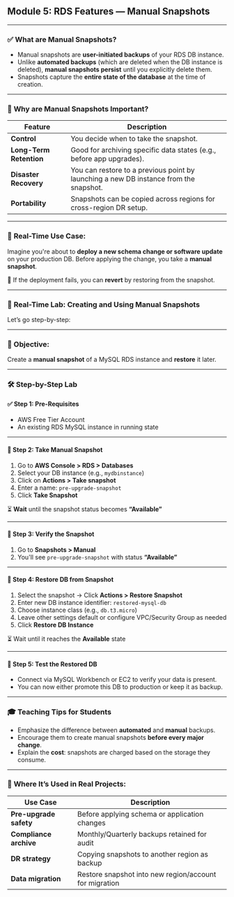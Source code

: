 ## **Module 5: RDS Features — Manual Snapshots**

---

### ✅ **What are Manual Snapshots?**

* Manual snapshots are **user-initiated backups** of your RDS DB instance.
* Unlike **automated backups** (which are deleted when the DB instance is deleted), **manual snapshots persist** until you explicitly delete them.
* Snapshots capture the **entire state of the database** at the time of creation.

---

### 🧠 **Why are Manual Snapshots Important?**

| Feature                 | Description                                                                           |
| ----------------------- | ------------------------------------------------------------------------------------- |
| **Control**             | You decide when to take the snapshot.                                                 |
| **Long-Term Retention** | Good for archiving specific data states (e.g., before app upgrades).                  |
| **Disaster Recovery**   | You can restore to a previous point by launching a new DB instance from the snapshot. |
| **Portability**         | Snapshots can be copied across regions for cross-region DR setup.                     |

---

### 💼 **Real-Time Use Case:**

Imagine you're about to **deploy a new schema change or software update** on your production DB.
Before applying the change, you take a **manual snapshot**.

🔄 If the deployment fails, you can **revert** by restoring from the snapshot.

---

### 🧪 **Real-Time Lab: Creating and Using Manual Snapshots**

Let’s go step-by-step:

---

### **🎯 Objective:**

Create a **manual snapshot** of a MySQL RDS instance and **restore** it later.

---

### 🛠️ **Step-by-Step Lab**

#### ✅ **Step 1: Pre-Requisites**

* AWS Free Tier Account
* An existing RDS MySQL instance in running state

---

#### 🔹 **Step 2: Take Manual Snapshot**

1. Go to **AWS Console > RDS > Databases**
2. Select your DB instance (e.g., `mydbinstance`)
3. Click on **Actions > Take snapshot**
4. Enter a name: `pre-upgrade-snapshot`
5. Click **Take Snapshot**

⏳ **Wait** until the snapshot status becomes **“Available”**

---

#### 🔹 **Step 3: Verify the Snapshot**

1. Go to **Snapshots > Manual**
2. You'll see `pre-upgrade-snapshot` with status **“Available”**

---

#### 🔹 **Step 4: Restore DB from Snapshot**

1. Select the snapshot → Click **Actions > Restore Snapshot**
2. Enter new DB instance identifier: `restored-mysql-db`
3. Choose instance class (e.g., `db.t3.micro`)
4. Leave other settings default or configure VPC/Security Group as needed
5. Click **Restore DB Instance**

⏳ Wait until it reaches the **Available** state

---

#### 🔹 **Step 5: Test the Restored DB**

* Connect via MySQL Workbench or EC2 to verify your data is present.
* You can now either promote this DB to production or keep it as backup.

---

### 🎓 **Teaching Tips for Students**

* Emphasize the difference between **automated** and **manual** backups.
* Encourage them to create manual snapshots **before every major change**.
* Explain the **cost**: snapshots are charged based on the storage they consume.

---

### 🧾 **Where It’s Used in Real Projects:**

| Use Case               | Description                                            |
| ---------------------- | ------------------------------------------------------ |
| **Pre-upgrade safety** | Before applying schema or application changes          |
| **Compliance archive** | Monthly/Quarterly backups retained for audit           |
| **DR strategy**        | Copying snapshots to another region as backup          |
| **Data migration**     | Restore snapshot into new region/account for migration |
